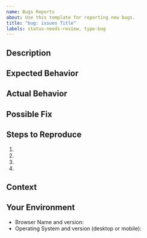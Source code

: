 ```yaml
---
name: Bugs Reports
about: Use this template for reporting new bugs.
title: "bug: issues Title"
labels: status-needs-review, type-bug
---
```


<!--- Provide a general summary of the issue in the Title above -->

## Description

<!--- Provide a more detailed introduction to the issue itself, and why you consider it to be a bug -->

## Expected Behavior

<!--- Tell us what should happen -->

## Actual Behavior

<!--- Tell us what happens instead -->

## Possible Fix

<!--- Not obligatory, but suggest a fix or reason for the bug -->

## Steps to Reproduce

<!--- Provide a link to a live example, or an unambiguous set of steps to -->
<!--- reproduce this bug. Include code to reproduce, if relevant -->

1.
2.
3.
4.

## Context

<!--- How has this bug affected you? What were you trying to accomplish? -->

## Your Environment

<!--- Include as many relevant details about the environment you experienced the bug in -->

- Browser Name and version:
- Operating System and version (desktop or mobile):
